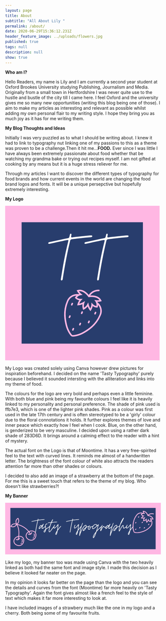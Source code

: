 ```yaml
---
layout: page
title: About
subtitle: "All About Lily "
permalink: /about/
date: 2020-06-29T15:36:12.231Z
header_feature_image: ../uploads/flowers.jpg
published: true
tags: null
description: null
show: true
---
```

**Who am I?**

Hello Readers, my name is Lily and I am currently a second year student at Oxford Brookes University studying Publishing, Journalism and Media. Originally from a small town in Hertfordshire I was never quite use to the hustle and bustle of the city till I came here. I feel Oxford and the university gives me so many new opportunities (writing this blog being one of those). I aim to make my articles as interesting and relevant as possible whilst adding my own personal flair to my writing style. I hope they bring you as much joy as it has for me writing them.

**My Blog Thoughts and Ideas**

Initially I was very puzzled as to what I should be writing about. I knew it had to link to typography nut linking one of my passions to this as a theme was proven to be a challenge.Then it hit me...**FOOD.** Ever since I was little I have always been extremely passionate about food whether that be watching my grandma bake or trying out recipes myself. I am not gifted at cooking by any means but it is a huge stress reliever for me. 

Through my articles I want to discover the different types of typography for food brands and how current events in the world are changing the food brand logos and fonts. It will be a unique persepctive but hopefully extremely interesting.

**My Logo** 

![](../uploads/logo.png)

My Logo was created solely using Canva however drew pictures for inspiration beforehand. I decided on the name  'Tasty Typography' purely because I believed it sounded intersting with the alliteration and links into my theme of food. 

The colours for the logo are very bold and perhaps even a little feminine. With both blue and pink being my favourite colours I feel like it is heavily linked to my personality and personal preference. The shade of pink used is ffb7e3, which is one of the lighter pink shades. Pink as a colour was first used in the late 17th century and is often stereotyped to be a 'girly' colour due to the floral connotations it holds. It further explores themes of love and inner peace which exactly how I feel when I cook. Blue, on the other hand, is genderized to be very masculine. I decided upon using a rather dark shade of 283D6D. It brings around a calming effect to the reader with a hint of mystery.

The actual font on the Logo is that of Moontime. It has a very free-spirited feel to the text with curved lines. It reminds me almost of a handwritten letter. The brightness of the font colour of white also attracts the readers attention far more than other shades or colours. 

I decided to also add an image of a strawberry at the bottom of the page. For me this is a sweet touch that refers to the theme of my blog. Who doesn't like strawberries?!

**My Banner**

![](../uploads/3771f13d-50e7-44f7-aafd-4d77a25746a7.png)

Like my logo, my banner too was made using Canva with the two heavily linked as both had the same font and image style. I made this decision as I believe it looked far neater on the page.

 In my opinion it looks far better on the page than the logo and you can see the details and curves from the font (Moontime) far more heavily on 'Tasty Typography'. Again the font gives almost like a french feel to the style of text which makes it far more interesting to look at.

I have included images of a strawbery much like the one in my logo and a cherry. Both being some of my favourite fruits.